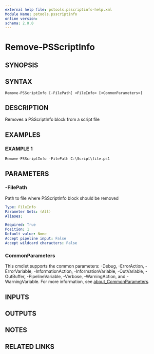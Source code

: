 ```yaml
---
external help file: pstools.psscriptinfo-help.xml
Module Name: pstools.psscriptinfo
online version:
schema: 2.0.0
---
```


# Remove-PSScriptInfo

## SYNOPSIS

## SYNTAX

```
Remove-PSScriptInfo [-FilePath] <FileInfo> [<CommonParameters>]
```

## DESCRIPTION
Removes a PSScriptInfo block from a script file

## EXAMPLES

### EXAMPLE 1
```
Remove-PSScriptInfo -FilePath C:\Script\file.ps1
```

## PARAMETERS

### -FilePath
Path to file where PSScriptInfo block should be removed

```yaml
Type: FileInfo
Parameter Sets: (All)
Aliases:

Required: True
Position: 1
Default value: None
Accept pipeline input: False
Accept wildcard characters: False
```

### CommonParameters
This cmdlet supports the common parameters: -Debug, -ErrorAction, -ErrorVariable, -InformationAction, -InformationVariable, -OutVariable, -OutBuffer, -PipelineVariable, -Verbose, -WarningAction, and -WarningVariable. For more information, see [about_CommonParameters](http://go.microsoft.com/fwlink/?LinkID=113216).

## INPUTS

## OUTPUTS

## NOTES

## RELATED LINKS
